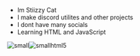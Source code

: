 - Im Stiizzy Cat
- I make discord utilites and other projects
- I dont have many socials
- Learning HTML and JavaScript 

![small](https://user-images.githubusercontent.com/90114741/145103318-a87616ee-acf7-4334-8570-f3aae8a5b657.png)![smallhtml5](https://user-images.githubusercontent.com/90114741/145103654-c893bb0d-b5f7-40dd-bb34-b5aeb0877705.png)

